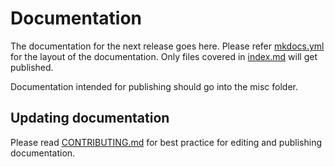 # Documentation

The documentation for the next release goes here.
Please refer
[mkdocs.yml](https://github.com/vmware/docker-volume-vsphere/blob/master/mkdocs.yml)
for the layout of the documentation. Only files covered in [index.md](https://github.com/vmware/docker-volume-vsphere/blob/master/mkdocs.yml) will get published.

Documentation intended for publishing should go into the misc folder.

## Updating documentation
Please read [CONTRIBUTING.md](
https://github.com/vmware/docker-volume-vsphere/blob/master/CONTRIBUTING.md) for
best practice for editing and publishing documentation.
